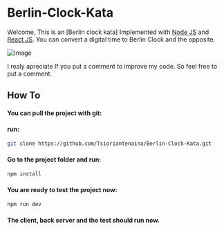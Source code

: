 # Berlin-Clock-Kata

Welcome, This is an [Berlin clock kata] Implemented with [Node JS](https://nodejs.org) and [React JS](https://reactjs.org/). You can convert a digital time to Berlin Clock and the opposite.

![image](https://user-images.githubusercontent.com/41894196/192054817-8ea00cd9-5b46-4c70-aeb9-6ecabf1db8bf.png)

I realy apreciate If you put a comment to improve my code. So feel free to put a comment.

## How To
#### You can pull the project with git:
#### run:
```sh
git clone https://github.com/Tsioriantenaina/Berlin-Clock-Kata.git
```
#### Go to the project folder and run:
```sh
npm install
```
#### You are ready to test the project now:
```sh
npm run dev
```
#### The client, back server and the test should run now.
